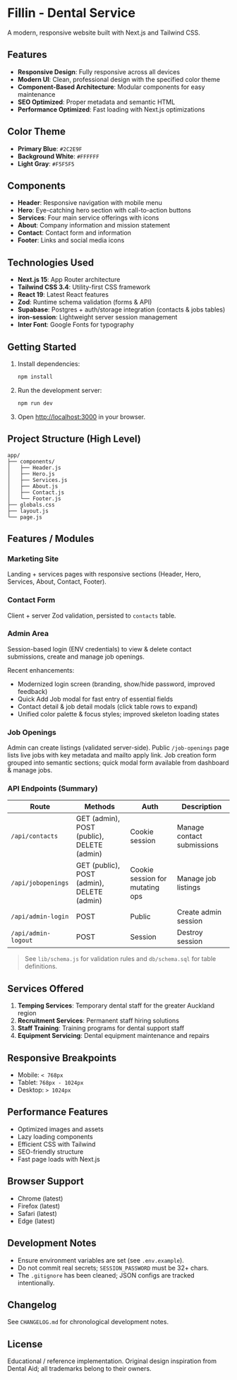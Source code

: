 # Fillin - Dental Service

A modern, responsive website built with Next.js and Tailwind CSS.

## Features

- **Responsive Design**: Fully responsive across all devices
- **Modern UI**: Clean, professional design with the specified color theme
- **Component-Based Architecture**: Modular components for easy maintenance
- **SEO Optimized**: Proper metadata and semantic HTML
- **Performance Optimized**: Fast loading with Next.js optimizations

## Color Theme

- **Primary Blue**: `#2C2E9F`
- **Background White**: `#FFFFFF`
- **Light Gray**: `#F5F5F5`

## Components

- **Header**: Responsive navigation with mobile menu
- **Hero**: Eye-catching hero section with call-to-action buttons
- **Services**: Four main service offerings with icons
- **About**: Company information and mission statement
- **Contact**: Contact form and information
- **Footer**: Links and social media icons

## Technologies Used

- **Next.js 15**: App Router architecture
- **Tailwind CSS 3.4**: Utility-first CSS framework
- **React 19**: Latest React features
- **Zod**: Runtime schema validation (forms & API)
- **Supabase**: Postgres + auth/storage integration (contacts & jobs tables)
- **iron-session**: Lightweight server session management
- **Inter Font**: Google Fonts for typography

## Getting Started

1. Install dependencies:

   ```bash
   npm install
   ```

2. Run the development server:

   ```bash
   npm run dev
   ```

3. Open [http://localhost:3000](http://localhost:3000) in your browser.

## Project Structure (High Level)

```
app/
├── components/
│   ├── Header.js
│   ├── Hero.js
│   ├── Services.js
│   ├── About.js
│   ├── Contact.js
│   └── Footer.js
├── globals.css
├── layout.js
└── page.js
```

## Features / Modules

### Marketing Site

Landing + services pages with responsive sections (Header, Hero, Services, About, Contact, Footer).

### Contact Form

Client + server Zod validation, persisted to `contacts` table.

### Admin Area

Session-based login (ENV credentials) to view & delete contact submissions, create and manage job openings.

Recent enhancements:

- Modernized login screen (branding, show/hide password, improved feedback)
- Quick Add Job modal for fast entry of essential fields
- Contact detail & job detail modals (click table rows to expand)
- Unified color palette & focus styles; improved skeleton loading states

### Job Openings

Admin can create listings (validated server-side). Public `/job-openings` page lists live jobs with key metadata and mailto apply link. Job creation form grouped into semantic sections; quick modal form available from dashboard & manage jobs.

### API Endpoints (Summary)

| Route               | Methods                                    | Auth                            | Description                |
| ------------------- | ------------------------------------------ | ------------------------------- | -------------------------- |
| `/api/contacts`     | GET (admin), POST (public), DELETE (admin) | Cookie session                  | Manage contact submissions |
| `/api/jobopenings`  | GET (public), POST (admin), DELETE (admin) | Cookie session for mutating ops | Manage job listings        |
| `/api/admin-login`  | POST                                       | Public                          | Create admin session       |
| `/api/admin-logout` | POST                                       | Session                         | Destroy session            |

> See `lib/schema.js` for validation rules and `db/schema.sql` for table definitions.

## Services Offered

1. **Temping Services**: Temporary dental staff for the greater Auckland region
2. **Recruitment Services**: Permanent staff hiring solutions
3. **Staff Training**: Training programs for dental support staff
4. **Equipment Servicing**: Dental equipment maintenance and repairs

## Responsive Breakpoints

- Mobile: `< 768px`
- Tablet: `768px - 1024px`
- Desktop: `> 1024px`

## Performance Features

- Optimized images and assets
- Lazy loading components
- Efficient CSS with Tailwind
- SEO-friendly structure
- Fast page loads with Next.js

## Browser Support

- Chrome (latest)
- Firefox (latest)
- Safari (latest)
- Edge (latest)

## Development Notes

- Ensure environment variables are set (see `.env.example`).
- Do not commit real secrets; `SESSION_PASSWORD` must be 32+ chars.
- The `.gitignore` has been cleaned; JSON configs are tracked intentionally.

## Changelog

See `CHANGELOG.md` for chronological development notes.

## License

Educational / reference implementation. Original design inspiration from Dental Aid; all trademarks belong to their owners.
